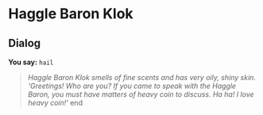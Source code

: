 # Haggle Baron Klok
## Dialog

**You say:** `hail`



>*Haggle Baron Klok smells of fine scents and has very oily, shiny skin. 'Greetings!  Who are you?  If you came to speak with the Haggle Baron, you must have matters of heavy coin to discuss. Ha ha! I love heavy coin!'*
end